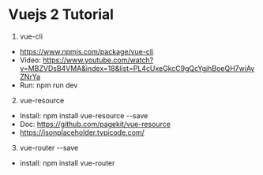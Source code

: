 # Vuejs 2 Tutorial

1. vue-cli
- https://www.npmjs.com/package/vue-cli
- Video: https://www.youtube.com/watch?v=MBZVDsB4VMA&index=18&list=PL4cUxeGkcC9gQcYgjhBoeQH7wiAyZNrYa
- Run: npm run dev

2. vue-resource
- Install: npm install vue-resource --save
- Doc: https://github.com/pagekit/vue-resource
- https://jsonplaceholder.typicode.com/

3. vue-router --save
- install: npm install vue-router
